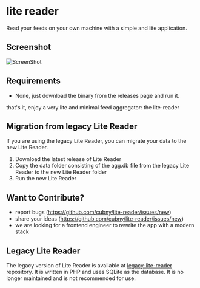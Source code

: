 lite reader
===========
Read your feeds on your own machine with a simple and lite application.


Screenshot
----------
![ScreenShot](https://raw.github.com/cubny/lite-reader/master/public/images/screenshot.png)

Requirements
------------
- None, just download the binary from the releases page and run it.

that's it, enjoy a very lite and minimal feed aggregator: the lite-reader

Migration from legacy Lite Reader
---------------------------------
If you are using the legacy Lite Reader, you can migrate your data to the new Lite Reader.
1. Download the latest release of Lite Reader
2. Copy the data folder consisting of the agg.db file from the legacy Lite Reader to the new Lite Reader folder
3. Run the new Lite Reader

Want to Contribute?
-------------------
- report bugs (https://github.com/cubny/lite-reader/issues/new)
- share your ideas (https://github.com/cubny/lite-reader/issues/new)
- we are looking for a frontend engineer to rewrite the app with a modern stack

Legacy Lite Reader
------------------
The legacy version of Lite Reader is available at [legacy-lite-reader](https://github.com/cubny/legacy-lite-reader) repository. It is written in PHP and uses SQLite as the database. It is no longer maintained and is not recommended for use.
